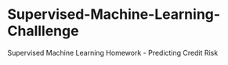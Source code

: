 # Supervised-Machine-Learning-Challlenge
Supervised Machine Learning Homework - Predicting Credit Risk
